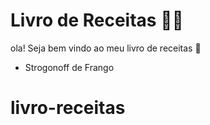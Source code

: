 # Livro de Receitas :man_cook:

ola! Seja bem vindo ao meu livro de receitas :wave:

- Strogonoff de Frango

# livro-receitas
